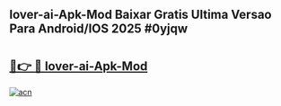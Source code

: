 ## lover-ai-Apk-Mod Baixar Gratis Ultima Versao Para Android/IOS 2025 #0yjqw

# <h2><a href="https://ainizakaria.my?title=lover-ai-Apk-Mod&ref=20M">🔗👉 🔴 lover-ai-Apk-Mod</a></h2>

[![acn](https://github.com/user-attachments/assets/0f9c940e-d8b0-45ae-aac7-cd30a18b3e1c)](https://ainizakaria.my?title=lover-ai-Apk-Mod&ref=20M)

